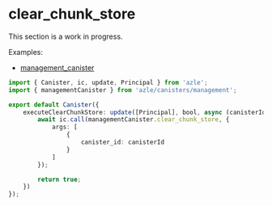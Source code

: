 # clear_chunk_store

This section is a work in progress.

Examples:

-   [management_canister](https://github.com/demergent-labs/azle/tree/main/examples/management_canister)

```typescript
import { Canister, ic, update, Principal } from 'azle';
import { managementCanister } from 'azle/canisters/management';

export default Canister({
    executeClearChunkStore: update([Principal], bool, async (canisterId) => {
        await ic.call(managementCanister.clear_chunk_store, {
            args: [
                {
                    canister_id: canisterId
                }
            ]
        });

        return true;
    })
});
```
